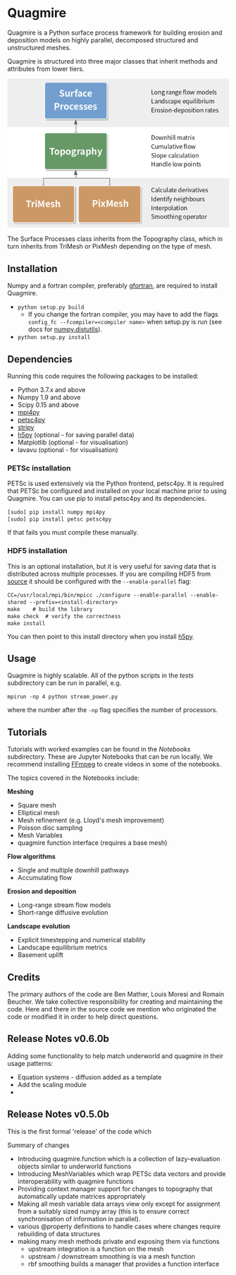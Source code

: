 # Quagmire

Quagmire is a Python surface process framework for building erosion and deposition models on highly parallel, decomposed structured and unstructured meshes.

Quagmire is structured into three major classes that inherit methods and attributes from lower tiers.

![Quagmire hierarchy](https://github.com/University-of-Melbourne-Geodynamics/quagmire/blob/master/Notebooks/Images/hierarchy_chart.png)

The Surface Processes class inherits from the Topography class, which in turn inherits from TriMesh or PixMesh depending on the type of mesh.

## Installation

Numpy and a fortran compiler, preferably [gfortran](https://gcc.gnu.org/wiki/GFortran), are required to install Quagmire.

- ``python setup.py build``
   - If you change the fortran compiler, you may have to add the
flags `config_fc --fcompiler=<compiler name>` when setup.py is run
(see docs for [numpy.distutils](http://docs.scipy.org/doc/numpy-dev/f2py/distutils.html)).
- ``python setup.py install``

## Dependencies

Running this code requires the following packages to be installed:

- Python 3.7.x and above
- Numpy 1.9 and above
- Scipy 0.15 and above
- [mpi4py](http://pythonhosted.org/mpi4py/usrman/index.html)
- [petsc4py](https://pythonhosted.org/petsc4py/usrman/install.html)
- [stripy](https://github.com/University-of-Melbourne-Geodynamics/stripy)
- [h5py](http://docs.h5py.org/en/latest/mpi.html#building-against-parallel-hdf5) (optional - for saving parallel data)
- Matplotlib (optional - for visualisation)
- lavavu (optional - for visualisation)

### PETSc installation

PETSc is used extensively via the Python frontend, petsc4py. It is required that PETSc be configured and installed on your local machine prior to using Quagmire. You can use pip to install petsc4py and its dependencies.

```
[sudo] pip install numpy mpi4py
[sudo] pip install petsc petsc4py
```

If that fails you must compile these manually.

### HDF5 installation

This is an optional installation, but it is very useful for saving data that is distributed across multiple processes. If you are compiling HDF5 from [source](https://support.hdfgroup.org/downloads/index.html) it should be configured with the `--enable-parallel` flag:

```
CC=/usr/local/mpi/bin/mpicc ./configure --enable-parallel --enable-shared --prefix=<install-directory>
make	# build the library
make check	# verify the correctness
make install
```

You can then point to this install directory when you install [h5py](http://docs.h5py.org/en/latest/mpi.html#building-against-parallel-hdf5).

## Usage

Quagmire is highly scalable. All of the python scripts in the *tests* subdirectory can be run in parallel, e.g.

```
mpirun -np 4 python stream_power.py
```

where the number after the `-np` flag specifies the number of processors.

## Tutorials

Tutorials with worked examples can be found in the *Notebooks* subdirectory. These are Jupyter Notebooks that can be run locally. We recommend installing [FFmpeg](https://ffmpeg.org/) to create videos in some of the notebooks.

The topics covered in the Notebooks include:

**Meshing**

- Square mesh
- Elliptical mesh
- Mesh refinement (e.g. Lloyd's mesh improvement)
- Poisson disc sampling
- Mesh Variables
- quagmire function interface (requires a base mesh)

**Flow algorithms**

- Single and multiple downhill pathways
- Accumulating flow

**Erosion and deposition**

- Long-range stream flow models
- Short-range diffusive evolution

**Landscape evolution**

- Explicit timestepping and numerical stability
- Landscape equilibrium metrics
- Basement uplift

## Credits

The primary authors of the code are Ben Mather, Louis Moresi and Romain Beucher. We take collective responsibility for creating and maintaining the code. Here and there in the source code we mention who originated the code or modified it in order to help direct questions.


## Release Notes v0.6.0b

Adding some functionality to help match underworld and quagmire in their usage patterns:

  - Equation systems - diffusion added as a template
  - Add the scaling module
  -




## Release Notes v0.5.0b

This is the first formal 'release' of the code which

Summary of changes

 - Introducing quagmire.function which is a collection of lazy-evaluation objects similar to underworld functions
 - Introducing MeshVariables which wrap PETSc data vectors and provide interoperability with quagmire functions
 - Providing context manager support for changes to topography that automatically update matrices appropriately
 - Making all mesh variable data arrays view only except for assignment from a suitably sized numpy array (this is to ensure correct synchronisation of information in parallel).
 - various @property definitions to handle cases where changes require rebuilding of data structures
 - making many mesh methods private and exposing them via functions
   - upstream integration is a function on the mesh
   - upstream / downstream smoothing is via a mesh function
   - rbf smoothing builds a manager that provides a function interface
